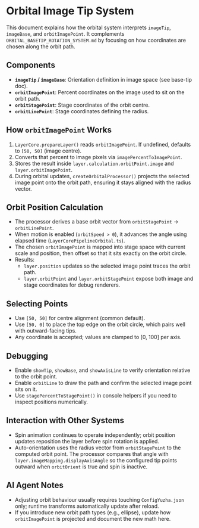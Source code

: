 # Orbital Image Tip System

This document explains how the orbital system interprets `imageTip`, `imageBase`, and `orbitImagePoint`. It complements `ORBITAL_BASETIP_ROTATION_SYSTEM.md` by focusing on how coordinates are chosen along the orbit path.

## Components
- **`imageTip` / `imageBase`**: Orientation definition in image space (see base-tip doc).
- **`orbitImagePoint`**: Percent coordinates on the image used to sit on the orbit path.
- **`orbitStagePoint`**: Stage coordinates of the orbit centre.
- **`orbitLinePoint`**: Stage coordinates defining the radius.

## How `orbitImagePoint` Works
1. `LayerCore.prepareLayer()` reads `orbitImagePoint`. If undefined, defaults to `[50, 50]` (image centre).
2. Converts that percent to image pixels via `imagePercentToImagePoint`.
3. Stores the result inside `layer.calculation.orbitPoint.image` and `layer.orbitImagePoint`.
4. During orbital updates, `createOrbitalProcessor()` projects the selected image point onto the orbit path, ensuring it stays aligned with the radius vector.

## Orbit Position Calculation
- The processor derives a base orbit vector from `orbitStagePoint` -> `orbitLinePoint`.
- When motion is enabled (`orbitSpeed > 0`), it advances the angle using elapsed time (`LayerCorePipelineOrbital.ts`).
- The chosen `orbitImagePoint` is mapped into stage space with current scale and position, then offset so that it sits exactly on the orbit circle.
- Results:
  - `layer.position` updates so the selected image point traces the orbit path.
  - `layer.orbitPoint` and `layer.orbitStagePoint` expose both image and stage coordinates for debug renderers.

## Selecting Points
- Use `[50, 50]` for centre alignment (common default).
- Use `[50, 0]` to place the top edge on the orbit circle, which pairs well with outward-facing tips.
- Any coordinate is accepted; values are clamped to [0, 100] per axis.

## Debugging
- Enable `showTip`, `showBase`, and `showAxisLine` to verify orientation relative to the orbit point.
- Enable `orbitLine` to draw the path and confirm the selected image point sits on it.
- Use `stagePercentToStagePoint()` in console helpers if you need to inspect positions numerically.

## Interaction with Other Systems
- Spin animation continues to operate independently; orbit position updates reposition the layer before spin rotation is applied.
- Auto-orientation uses the radius vector from `orbitStagePoint` to the computed orbit point. The processor compares that angle with `layer.imageMapping.displayAxisAngle` so the configured tip points outward when `orbitOrient` is true and spin is inactive.

## AI Agent Notes
- Adjusting orbit behaviour usually requires touching `ConfigYuzha.json` only; runtime transforms automatically update after reload.
- If you introduce new orbit path types (e.g., ellipse), update how `orbitImagePoint` is projected and document the new math here.
